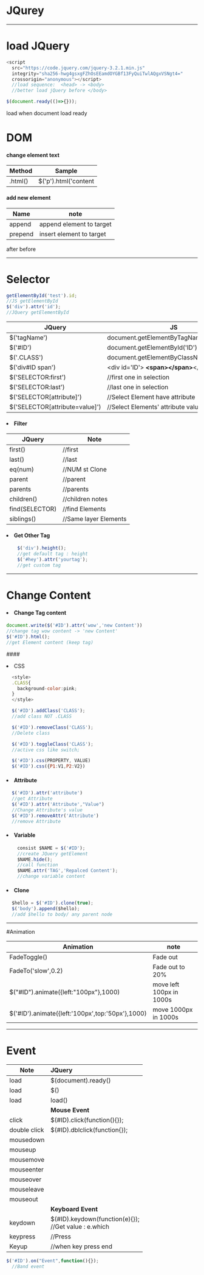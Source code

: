 # JQurey
___


# load JQuery
```js
<script
  src="https://code.jquery.com/jquery-3.2.1.min.js"
  integrity="sha256-hwg4gsxgFZhOsEEamdOYGBf13FyQuiTwlAQgxVSNgt4="
  crossorigin="anonymous"></script>
  //load sequence:  <head> -> <body>
  //better load jQuery before </body>
```
```js
$(document.ready(()=>{}));
```  



load when document load ready

# DOM
#### change element text
| Method | Sample
| - | -
| .html()| $('p').html('content

#### add new element
|Name|note
-|-
append| append element to target
prepend| insert element to target
after
before


____

# Selector
```js
getElementById('test').id;
//JS getElementById
$('div').attr('id');
//JQuery getElementById
```
| JQuery | JS
|-|-|
| $('tagName') | document.getElementByTagName('TagName')
|$('#ID')| document.getElementById('ID')
|$('.CLASS')|document.getElementByClassName('.CLASS')
|$('div#ID span')| \<div id='ID'><b> \<span>\</span></b>\</div>
|$('SELECTOR:first')|//first one in selection
|$('SELECTOR:last')|//last one in selection
|$('SELECTOR[attribute]')|//Select Element have attribute
|$('SELECTOR[attribute=value]')|//Select Elements' attribute value = ''

#### <li>Filter

|JQuery|Note
|-|-
|first()|//first
|last()|//last
|eq(num)|//NUM st Clone
|parent|//parent
|parents|//parents
|children()|//children notes
|find(SELECTOR)|//find Elements
|siblings()|//Same layer Elements



#### <li>Get Other Tag

```js
    $('div').height();
    //get default tag : height
    $('#hey').attr('yourtag');
    //get custom tag
```

____


# Change Content

#### <li> Change Tag content
```js
document.write($('#ID').attr('wow','new Content'))
//change tag wow content -> 'new Content'
$('#ID').html();
//get Element content (keep tag)
```
####<li> CSS
```js
  <style>
  .CLASS{
    background-color:pink;
  }
  </style>

  $('#ID').addClass('CLASS');
  //add class NOT .CLASS

  $('#ID').removeClass('CLASS');
  //Delete class

  $('#ID').toggleClass('CLASS');
  //active css like switch;

  $('#ID').css(PROPERTY, VALUE)
  $('#ID').css({P1:V1,P2:V2})


```
#### <li> Attribute
```js
  $('#ID').attr('attribute')
  //get Attribute
  $('#ID').attr('Attribute',"Value")
  //Change Attribute's value
  $('#ID').removeAttr('Attribute')
  //remove Attribute
```


#### <li> Variable
```js
    consist $NAME = $('#ID');
    //create JQuery getElement
    $NAME.hide();
    //call function
    $NAME.attr('TAG','Repalced Content');
    //change variable content
```
#### <li>Clone
```js
  $hello = $('#ID').clone(true);
  $('body').append($hello);
  //add $hello to body/ any parent node
```
____

#Animation

|Animation|note
|-|-
|FadeToggle()|Fade out
FadeTo('slow',0.2)|Fade out to 20%
|$("#ID").animate({left:"100px"},1000)|move left 100px in 1000s
|$('#ID').animate({left:'100px',top:'50px'},1000)|move 1000px in 1000s
_____________________________________
# Event
Note |  JQuery
-|:-
load|$(document).ready()
load|$()
load|load()
||<b>Mouse Event
click|$(#ID).click(function(){});
double click|$(#ID).dblclick(function{});
mousedown|
mouseup|
mousemove|
mouseenter|
mouseover|
mouseleave|
mouseout|
||<b>Keyboard Event
keydown|$(#ID).keydown(function(e){});<br>//Get value : e.which
keypress|//Press
Keyup|//when key press end

```js
$('#ID').on("Event",function(){});
  //Band event
```
